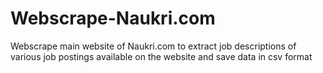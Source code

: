 # Webscrape-Naukri.com
Webscrape main website of Naukri.com to extract job descriptions of various job postings available on the website and save data in csv format
